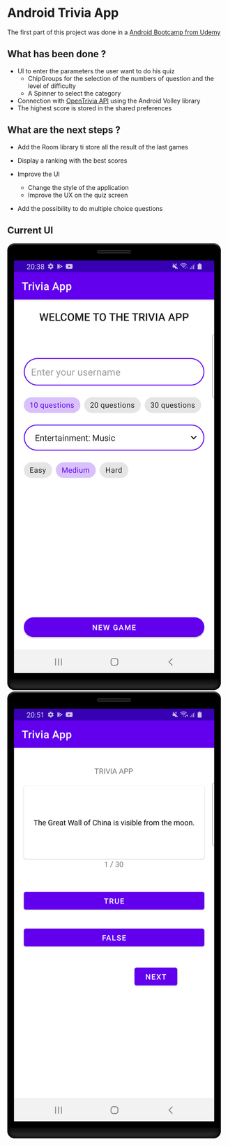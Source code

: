 # Android Trivia App

The first part of this project was done in a [Android Bootcamp from Udemy](https://www.udemy.com/share/101WBM3@v8dLoK7gdd_BM8MPj1_SZwwpD3vbRcP_MMpsEN5K0Ig_fucV1Y6IUyW5FCANamHB/)

## What has been done ?
* UI to enter the parameters the user want to do his quiz
  * ChipGroups for the selection of the numbers of question and the level of difficulty
  * A Spinner to select the category 
* Connection with [OpenTrivia API](https://opentdb.com) using the Android Volley library
* The highest score is stored in the shared preferences

## What are the next steps ?
* Add the Room library ti store all the result of the last games
* Display a ranking with the best scores
* Improve the UI
  * Change the style of the application
  * Improve the UX on the quiz screen
  
* Add the possibility to do multiple choice questions

## Current UI

![Screenshot of the menu](./screenshots/trivia-app-screenshot-1.png)
![Screenshot of the quiz](./screenshots/trivia-app-screenshot-2.png)